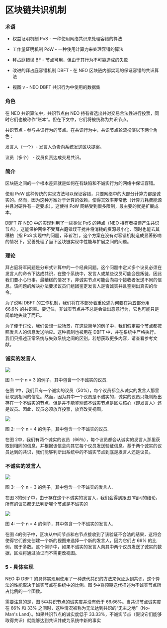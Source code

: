 # 区块链共识机制

### 术语

- 权益证明机制 PoS - 一种使用网络共识来处理容错的算法

- 工作量证明机制 PoW - 一种使用计算力来处理容错的算法

- 拜占庭错误 BF - 节点可用，但由于其行为不可靠造成的失败

- 改进的拜占庭容错机制 DBFT - 在 NEO 区块链内部实现的保证容错的共识算法

- 视图 v - NEO DBFT 共识行为中使用的数据集


### 角色

在 NEO 共识算法中，共识节点由 NEO 持有者选出并对交易合法性进行投票，同时它们也被称作“账本”。但在下文中，它们将被统称为共识节点。

共识节点 - 参与共识行为的节点。在共识行为中，共识节点轮流扮演以下两个角色：

发言人（一个）- 发言人负责向系统发送区块提案。

议员（多个） - 议员负责达成交易共识。

### 简介

区块链之间的一个根本差异就是如何在有缺陷和不诚实行为的网络中保证容错。

使用 PoW 这种传统的实现方法可以保证容错，只要网络中的大部分计算力都是诚实的。然而，因为这种方案对于计算的依赖，使得其效率非常低（计算力耗费能源并且对硬件有一定要求）。这使得 PoW 网络受到很多限制，最主要的就是扩展成本。

DBFT 在 NEO 中的实现利用了一些类似 PoS 的特点（NEO 持有者投票产生共识节点），这能保护网络不受拜占庭错误干扰并将消耗的资源最小化，同时也能去其糟粕（指 PoS 实现中的问题，译者注）。这个方案在没有对容错机制造成显著影响的情况下，妥善处理了当下区块链实现中性能与扩展之间的问题。

### 理论

拜占庭将军问题是分布式计算中的一个经典问题。这个问题中定义多个议员必须在发言人的命令下达成共识，在整个系统中，发言人或某些议员可能会是叛徒，因此我们要小心行事。最糟糕的情况下，非诚实节点可能会向每个接收者发送不同的信息。该问题的解决办法要求议员们组团鉴定发言人是否诚实并且鉴别出真实的命令。

为了说明 DBFT 的工作机制，我们将在本部分着重论述为何要在第五部分用 66.6% 的共识率。要记住，非诚实节点并不总是会做出恶意行为，它也可能只是简单地失效了而已。

为了便于讨论，我们设想一些场景，在这些简单的例子中，我们假定每个节点都按照发言人的信息发送响应。这种机制也被用在 DBFT 中，并在系统中严格执行。我们只描述正常系统与失效系统之间的区别，若想获取更多内容，请查看参考文献。


### 诚实的发言人

![](https://i.imgur.com/6r55h25.png)

图 1: 一个 n = 3 的例子，其中包含一个不诚实的议员.

在图 1中，我们只有一个诚实的议员（50%），每个议员都会从诚实的发言人那里获取到相同的信息。然而，因为其中一个议员是不诚实的，诚实的议员只能判断出存在一个不诚实的节点，但是并不能鉴别该不诚实节点是区块核心（即发言人）还是议员。因此，议员必须放弃投票，放弃改变视图。

![](https://i.imgur.com/uCt6ehv.png)

图 2: 一个 n = 4 的例子，其中包含一个不诚实的议员.

在图 2中，我们有两个诚实的议员（66％），每个议员都会从诚实的发言人那里获取到相同的信息，并根据该信息向其它每个议员发送验证信息。基于两个诚实的议员达到的共识，我们能够判断出系统中的不诚实节点到底是发言人还是议员。


### 不诚实的发言人

![](https://i.imgur.com/4DT1mp6.png)

图 3: 一个 n = 3 的例子，其中包含一个不诚实的发言人.

在图 3的例子中，由于存在这个不诚实的发言人，我们会得到跟图 1相同的结论，所有的议员都无法判断哪个节点是不诚实的

![](https://i.imgur.com/uSbpaAl.png)

图 4: 一个 n = 4 的例子，其中包含一个不诚实的发言人.

在图 4的例子中，区块从中间节点和右节点接收到了该验证不合法的结果，这将会使得它们首先创建一个新的视图来选择一个新的发言人，因为它们占 66% 的比例，属于多数。这个例子中，如果不诚实的发言人向其中两个议员发送了诚实的数据，区块将通过验证而不需更改视图。

### 5 - 具体实现

NEO 中 DBFT 的具体实现用使用了一种迭代共识的方法来保证达到共识，这个算法的性能取决于诚实节点在系统中的比例。图 5中将预期迭代描述为不诚实节点所占比例的一个函数。

需要注意的是，图 5中共识节点的诚实度并没有低于 66.66%。当共识节点诚实度在 66% 和 33% 之间时，这种情况被称为无法达到共识的“无主之地”（No-Man's Land）。如果共识节点的诚实度低于 33.33%，不诚实节点（假设它们能够取得共识）就能够达到共识并成为系统中新的事实

